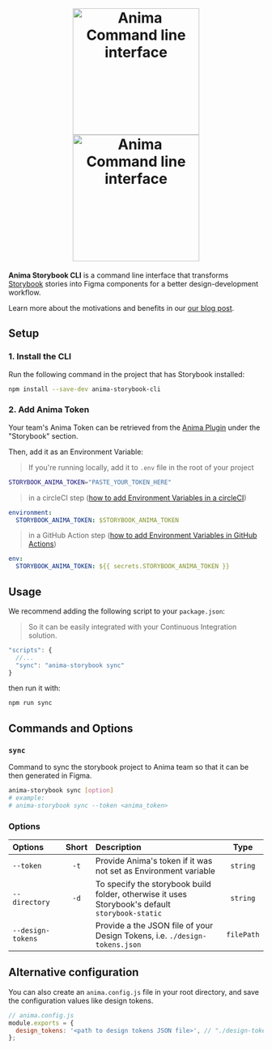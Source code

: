 <div align="center">
<br />
  <h1>
  <img src="https://user-images.githubusercontent.com/1323193/201663351-171f5916-bf03-44e0-9d9a-f5c69d3e3ec8.svg#gh-light-mode-only" width="250" alt="Anima Command line interface" />
  <img src="https://user-images.githubusercontent.com/1323193/201663360-76c32bdb-c4e4-43af-bcf7-5db760c9b71f.svg#gh-dark-mode-only" width="250" alt="Anima Command line interface" />
</h1>
</div>

**Anima Storybook CLI** is a command line interface that transforms [Storybook](https://storybook.js.org) stories into Figma components for a better design-development workflow.

Learn more about the motivations and benefits in our [our blog post](https://blog.animaapp.com/design-with-your-live-code-components-7f61e99b9bf0).

## Setup

### 1. Install the CLI

Run the following command in the project that has Storybook installed:

```sh
npm install --save-dev anima-storybook-cli
```

### 2. Add Anima Token

Your team's Anima Token can be retrieved from the [Anima Plugin](https://www.figma.com/community/plugin/857346721138427857) under the "Storybook" section.

Then, add it as an Environment Variable:

> If you're running locally, add it to `.env` file in the root of your project

```sh
STORYBOOK_ANIMA_TOKEN="PASTE_YOUR_TOKEN_HERE"
```

> in a circleCI step ([how to add Environment Variables in a circleCI](https://circleci.com/docs/set-environment-variable/#set-an-environment-variable-in-a-project))

```yml
environment:
  STORYBOOK_ANIMA_TOKEN: $STORYBOOK_ANIMA_TOKEN
```

> in a GitHub Action step ([how to add Environment Variables in GitHub Actions](https://docs.github.com/en/actions/reference/encrypted-secrets#creating-encrypted-secrets-for-a-repository))

```yml
env:
  STORYBOOK_ANIMA_TOKEN: ${{ secrets.STORYBOOK_ANIMA_TOKEN }}
```

## Usage

We recommend adding the following script to your `package.json`:

> So it can be easily integrated with your Continuous Integration solution.

```js
"scripts": {
  //...
  "sync": "anima-storybook sync"
}
```

then run it with:

```sh
npm run sync
```

## Commands and Options

### `sync`

Command to sync the storybook project to Anima team so that it can be then generated in Figma.

```sh
anima-storybook sync [option]
# example:
# anima-storybook sync --token <anima_token>
```

### Options

| Options           | Short | Description                                                                                          |    Type    |
| :---------------- | :---: | :--------------------------------------------------------------------------------------------------- | :--------: |
| `--token`         | `-t`  | Provide Anima's token if it was not set as Environment variable                                      |  `string`  |
| `--directory`     | `-d`  | To specify the storybook build folder, otherwise it uses Storybook's default <br> `storybook-static` |  `string`  |
| `--design-tokens` |       | Provide a the JSON file of your Design Tokens, i.e. `./design-tokens.json`                           | `filePath` |

## Alternative configuration

You can also create an `anima.config.js` file in your root directory, and save the configuration values like design tokens.

```js
// anima.config.js
module.exports = {
  design_tokens: '<path to design tokens JSON file>', // "./design-tokens.json"
};
```
